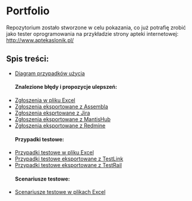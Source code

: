﻿# Portfolio
Repozytorium zostało stworzone w celu pokazania, co już potrafię zrobić jako tester oprogramowania na przykładzie strony apteki internetowej: http://www.aptekaslonik.pl/

## Spis treści:
* [Diagram przypadków użycia](https://github.com/plopusiewicz/portfolio/blob/master/AptekaSlonik%20use%20case%20diagram.jpg)
  #### Znalezione błędy i propozycje ulepszeń:
* [Zgłoszenia w pliku Excel](https://github.com/plopusiewicz/portfolio/blob/master/Apteka%20S%C5%82onik%20-%20b%C5%82%C4%99dy%20i%20ulepszenia.xlsx)
* [Zgłoszenia eksportowane z Assembla](https://github.com/plopusiewicz/portfolio/tree/master/Assembla%20-%20zgloszenia)
* [Zgłoszenia eksprtowane z Jira](https://github.com/plopusiewicz/portfolio/tree/master/Jira%20-%20zgloszenia)
* [Zgłoszenia eksportowane z MantisHub](https://github.com/plopusiewicz/portfolio/tree/master/MantisHub%20-%20zgloszenia)
* [Zgłoszenia eksportowane z Redmine](https://github.com/plopusiewicz/portfolio/tree/master/Redmine%20-%20zgloszenia)
  #### Przypadki testowe:
* [Przypadki testowe w pliku Excel](https://github.com/plopusiewicz/portfolio/blob/master/Apteka%20S%C5%82onik%20-%20przypadki%20testowe.xlsx)
* [Przypadki testowe eksportowane z TestLink](https://github.com/plopusiewicz/portfolio/tree/master/TestLink%20-%20przypadki%20testowe)
* [Przypadki testowe eksportowane z TestRail](https://github.com/plopusiewicz/portfolio/tree/master/TestRail%20-%20Przypadki%20testowe)
  #### Scenariusze testowe:
 * [Scenariusze testowe w plikach Excel](https://github.com/plopusiewicz/portfolio/tree/master/Scenariusze%20testowe)


